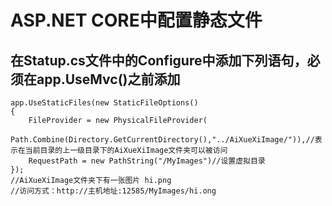 # ASP.NET CORE中配置静态文件

## 在Statup.cs文件中的Configure中添加下列语句，必须在app.UseMvc()之前添加

    app.UseStaticFiles(new StaticFileOptions()
    {
        FileProvider = new PhysicalFileProvider(
            Path.Combine(Directory.GetCurrentDirectory(),"../AiXueXiImage/")),//表示在当前目录的上一级目录下的AiXueXiImage文件夹可以被访问
        RequestPath = new PathString("/MyImages")//设置虚拟目录
    });
    //AiXueXiImage文件夹下有一张图片 hi.png
    //访问方式：http://主机地址:12585/MyImages/hi.ong
